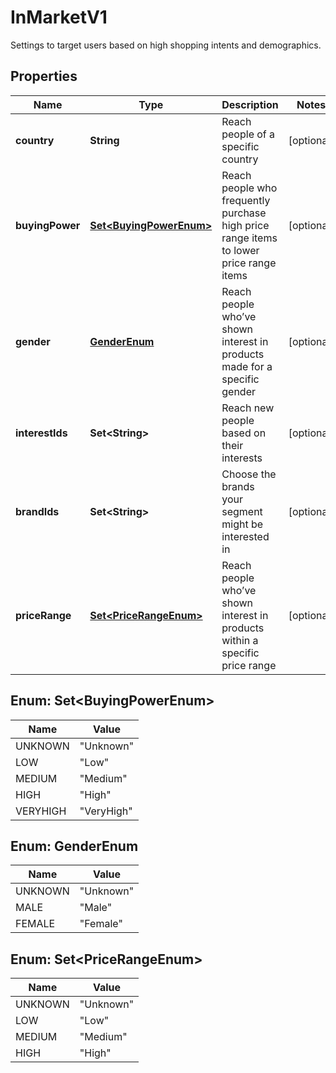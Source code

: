 

# InMarketV1

Settings to target users based on high shopping intents and demographics.

## Properties

| Name | Type | Description | Notes |
|------------ | ------------- | ------------- | -------------|
|**country** | **String** | Reach people of a specific country |  [optional] |
|**buyingPower** | [**Set&lt;BuyingPowerEnum&gt;**](#Set&lt;BuyingPowerEnum&gt;) | Reach people who frequently purchase high price range items to lower price range items |  [optional] |
|**gender** | [**GenderEnum**](#GenderEnum) | Reach people who’ve shown interest in products made for a specific gender |  [optional] |
|**interestIds** | **Set&lt;String&gt;** | Reach new people based on their interests |  [optional] |
|**brandIds** | **Set&lt;String&gt;** | Choose the brands your segment might be interested in |  [optional] |
|**priceRange** | [**Set&lt;PriceRangeEnum&gt;**](#Set&lt;PriceRangeEnum&gt;) | Reach people who’ve shown interest in products within a specific price range |  [optional] |



## Enum: Set&lt;BuyingPowerEnum&gt;

| Name | Value |
|---- | -----|
| UNKNOWN | &quot;Unknown&quot; |
| LOW | &quot;Low&quot; |
| MEDIUM | &quot;Medium&quot; |
| HIGH | &quot;High&quot; |
| VERYHIGH | &quot;VeryHigh&quot; |



## Enum: GenderEnum

| Name | Value |
|---- | -----|
| UNKNOWN | &quot;Unknown&quot; |
| MALE | &quot;Male&quot; |
| FEMALE | &quot;Female&quot; |



## Enum: Set&lt;PriceRangeEnum&gt;

| Name | Value |
|---- | -----|
| UNKNOWN | &quot;Unknown&quot; |
| LOW | &quot;Low&quot; |
| MEDIUM | &quot;Medium&quot; |
| HIGH | &quot;High&quot; |



